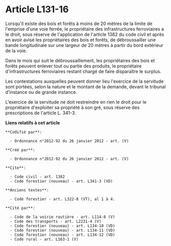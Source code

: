 # Article L131-16

Lorsqu'il existe des bois et forêts à moins de 20 mètres de la limite de l'emprise d'une voie ferrée, le propriétaire des
infrastructures ferroviaires a le droit, sous réserve de l'application de l'article 1382 du code civil et après en avoir
avisé les propriétaires des bois et forêts, de débroussailler une bande longitudinale sur une largeur de 20 mètres à partir
du bord extérieur de la voie. 

Dans le mois qui suit le débroussaillement, les propriétaires des bois et forêts peuvent enlever tout ou partie des produits,
le propriétaire d'infrastructures ferroviaires restant chargé de faire disparaître le surplus. 

Les contestations auxquelles peuvent donner lieu l'exercice de la servitude sont portées, selon la nature et le montant de la
demande, devant le tribunal d'instance ou de grande instance. 

L'exercice de la servitude ne doit restreindre en rien le droit pour le propriétaire d'exploiter sa propriété à son gré, sous
réserve des prescriptions de l'article L. 341-3.

**Liens relatifs à cet article**

	**Codifié par**:

	  - Ordonnance n°2012-92 du 26 janvier 2012 - art. (V)

	**Créé par**:

	  - Ordonnance n°2012-92 du 26 janvier 2012 - art. (V)

	**Cite**:

	  - Code civil - art. 1382
	  - Code forestier (nouveau) - art. L341-3 (VD)

	**Anciens textes**:

	  - Code forestier - art. L322-8 (VT), al 1 à 4.

	**Cité par**:

	  - Code de la voirie routière - art. L114-8 (V)
	  - Code des transports - art. L2231-4 (V)
	  - Code forestier (nouveau) - art. L134-10 (VD)
	  - Code forestier (nouveau) - art. L134-11 (VD)
	  - Code forestier (nouveau) - art. L134-12 (VD)
	  - Code rural - art. L163-1 (V)
